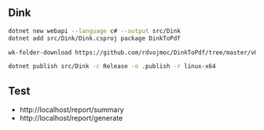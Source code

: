 ## Dink

```bash
dotnet new webapi --language c# --output src/Dink
dotnet add src/Dink/Dink.csproj package DinkToPdf

wk-folder-download https://github.com/rdvojmoc/DinkToPdf/tree/master/v0.12.4/64%20bit native

dotnet publish src/Dink -c Release -o .publish -r linux-x64
```

## Test

- http://localhost/report/summary
- http://localhost/report/generate